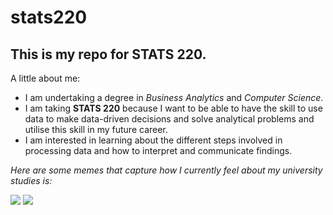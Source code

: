 # stats220

## This is my repo for STATS 220. 

A little about me:

- I am undertaking a degree in *Business Analytics* and *Computer Science*.
- I am taking **STATS 220** because I want to be able to have the skill to use data to make data-driven decisions and solve analytical problems and utilise this skill in my future career.
- I am interested in learning about the different steps involved in processing data and how to interpret and communicate findings.

*Here are some memes that capture how I currently feel about my university studies is:*

![](https://media1.tenor.com/m/4Qg6EoHCpeoAAAAC/school-college.gif)
![](https://media1.tenor.com/m/VmhSN3vYZKYAAAAC/school-penguin.gif)
